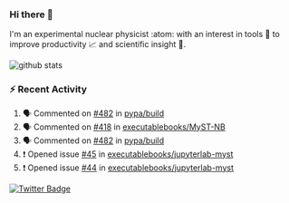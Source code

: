 ### Hi there 👋 

I'm an experimental nuclear physicist :atom: with an interest in tools :wrench: to improve productivity :chart_with_upwards_trend: and scientific insight :telescope:.

![github stats](https://github-readme-stats.vercel.app/api?username=agoose77&show_icons=true&hide_rank=true&hide_title=true&bg_color=30,e76445,904e95&text_color=efe3ec&icon_color=efe3ec)
<!--
**agoose77/agoose77** is a ✨ _special_ ✨ repository because its `README.md` (this file) appears on your GitHub profile.

Here are some ideas to get you started:

- 🔭 I’m currently working on ...
- 🌱 I’m currently learning ...
- 👯 I’m looking to collaborate on ...
- 🤔 I’m looking for help with ...
- 💬 Ask me about ...
- 📫 How to reach me: ...
- 😄 Pronouns: ...
- ⚡ Fun fact: ...
-->

### :zap: Recent Activity
<!--START_SECTION:activity-->
1. 🗣 Commented on [#482](https://github.com/pypa/build/issues/482) in [pypa/build](https://github.com/pypa/build)
2. 🗣 Commented on [#418](https://github.com/executablebooks/MyST-NB/issues/418) in [executablebooks/MyST-NB](https://github.com/executablebooks/MyST-NB)
3. 🗣 Commented on [#482](https://github.com/pypa/build/issues/482) in [pypa/build](https://github.com/pypa/build)
4. ❗️ Opened issue [#45](https://github.com/executablebooks/jupyterlab-myst/issues/45) in [executablebooks/jupyterlab-myst](https://github.com/executablebooks/jupyterlab-myst)
5. ❗️ Opened issue [#44](https://github.com/executablebooks/jupyterlab-myst/issues/44) in [executablebooks/jupyterlab-myst](https://github.com/executablebooks/jupyterlab-myst)
<!--END_SECTION:activity-->


[![Twitter Badge](https://img.shields.io/twitter/follow/agoose77?style=flat-square&logo=Twitter&logoColor=white&color=cornflowerblue)](https://twitter.com/agoose77)
